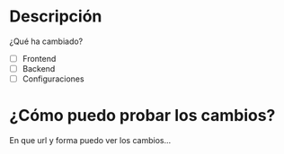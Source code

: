 # Descripción
¿Qué ha cambiado?

- [ ] Frontend
- [ ] Backend
- [ ] Configuraciones

# ¿Cómo puedo probar los cambios?
En que url y forma puedo ver los cambios...
